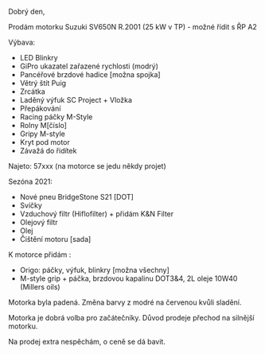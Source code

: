 Dobrý den,

Prodám motorku Suzuki SV650N R.2001 (25 kW v TP) - možné řídit s ŘP A2

Výbava:
- LED Blinkry
- GiPro ukazatel zařazené rychlosti (modrý)
- Pancéřové brzdové hadice [možna spojka]
- Větrý štít Puig
- Zrcátka
- Laděný výfuk SC Project + Vložka
- Přepákování
- Racing páčky M-Style
- Rolny M[číslo]
- Gripy M-style
- Kryt pod motor
- Závažá do řidítek

Najeto: 57xxx (na motorce se jedu někdy projet)

Sezóna 2021:
- Nové pneu BridgeStone S21 [DOT]
- Svíčky
- Vzduchový filtr (Hiflofilter) + přidám K&N Filter 
- Olejový filtr
- Olej
- Čištění motoru [sada]

K motorce přidám :
- Origo: páčky, výfuk, blinkry [možna všechny]
- M-style grip + páčka, brzdovou kapalinu DOT3&4, 2L oleje 10W40 (Millers oils)

Motorka byla padená. Změna barvy z modré na červenou kvůli sladění.

Motorka je dobrá volba pro začátečníky. Důvod prodeje přechod na silnější motorku.

Na prodej extra nespěchám, o ceně se dá bavit.
